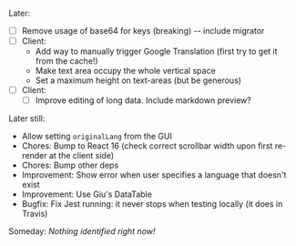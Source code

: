 Later:

* [ ] Remove usage of base64 for keys (breaking) -- include migrator
* [ ] Client:
    - Add way to manually trigger Google Translation (first try to get it from the cache!)
    - Make text area occupy the whole vertical space
    - Set a maximum height on text-areas (but be generous)
* [ ] Client:
    * [ ] Improve editing of long data. Include markdown preview?

Later still:

* Allow setting `originalLang` from the GUI
* Chores: Bump to React 16 (check correct scrollbar width upon first re-render at the client side)
* Chores: Bump other deps
* Improvement: Show error when user specifies a language that doesn't exist
* Improvement: Use Giu's DataTable
* Bugfix: Fix Jest running: it never stops when testing locally (it does in Travis)

Someday: *Nothing identified right now!*
